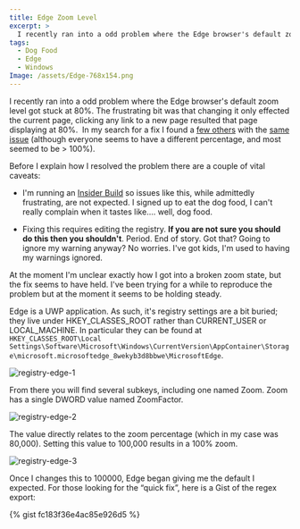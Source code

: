 ```yaml
---
title: Edge Zoom Level
excerpt: >  
  I recently ran into a odd problem where the Edge browser's default zoom level got stuck at 80%. This is how I fixed it. Full disclosure, this happened on an Insider build. As I signed up to eat this dog food, I can't really complain when it tastes like... well, dog food.
tags:
  - Dog Food
  - Edge
  - Windows
Image: /assets/Edge-768x154.png
---
```


I recently ran into a odd problem where the Edge browser's default zoom level got stuck at 80%. The frustrating bit was that changing it only effected the current page, clicking any link to a new page resulted that page displaying at 80%.  In my search for a fix I found a [few others](http://answers.microsoft.com/en-us/windows/forum/apps_windows_10-msedge/microsoft-edge-keep-changing-page-zoom/a6ea0236-cfd6-471e-b050-4f8776d257da) with the [same issue](http://forums.windowscentral.com/windows-10/381291-edge-default-page-zoom-windows-10-a.html) (although everyone seems to have a different percentage, and most seemed to be > 100%).

Before I explain how I resolved the problem there are a couple of vital caveats:

* I'm running an [Insider Build](https://insider.windows.com/) so issues like this, while admittedly frustrating, are not expected. I signed up to eat the dog food, I can't really complain when it tastes like.... well, dog food.

* Fixing this requires editing the registry. **If you are not sure you should do this then you shouldn't**. Period. End of story. Got that? Going to ignore my warning anyway? No worries. I've got kids, I'm used to having my warnings ignored.

At the moment I'm unclear exactly how I got into a broken zoom state, but the fix seems to have held. I've been trying for a while to reproduce the problem but at the moment it seems to be holding steady.

Edge is a UWP application. As such, it's registry settings are a bit buried; they live under HKEY_CLASSES_ROOT rather than CURRENT_USER or LOCAL_MACHINE. In particular they can be found at `HKEY_CLASSES_ROOT\Local Settings\Software\Microsoft\Windows\CurrentVersion\AppContainer\Storage\microsoft.microsoftedge_8wekyb3d8bbwe\MicrosoftEdge`.

![registry-edge-1](/assets/images/registry-edge-1.png)

From there you will find several subkeys, including one named Zoom. Zoom has a single DWORD value named ZoomFactor.

![registry-edge-2](/assets/images/registry-edge-2.png)

The value directly relates to the zoom percentage (which in my case was 80,000). Setting this value to 100,000 results in a 100% zoom.

![registry-edge-3](/assets/images/registry-edge-3.png)

Once I changes this to 100000, Edge began giving me the default I expected. For those looking for the “quick fix”, here is a Gist of the regex export:

{% gist fc183f36e4ac85e926d5 %}
